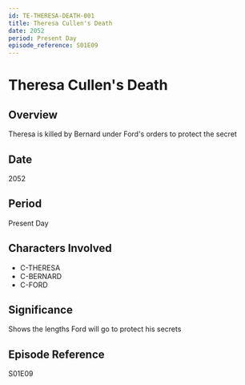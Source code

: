 ```yaml
---
id: TE-THERESA-DEATH-001
title: Theresa Cullen's Death
date: 2052
period: Present Day
episode_reference: S01E09
---
```


# Theresa Cullen's Death

## Overview
Theresa is killed by Bernard under Ford's orders to protect the secret

## Date
2052

## Period
Present Day

## Characters Involved
- C-THERESA
- C-BERNARD
- C-FORD

## Significance
Shows the lengths Ford will go to protect his secrets

## Episode Reference
S01E09
